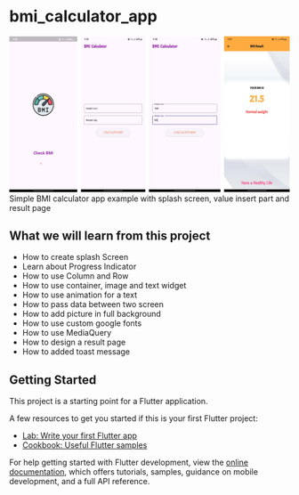 # bmi_calculator_app

![screenshot](assets/images/bmi_screenshot.png)
Simple BMI calculator  app example with splash screen, value insert part  and result page

## What we will learn from this project

- How to create splash Screen
- Learn about Progress Indicator
- How to use Column and Row
- How to use container, image and text widget
- How to use animation for a text
- How to pass data between two screen
- How to add picture in full background
- How to use custom google fonts
- How to use MediaQuery
- How to design a result page
- How to added toast message


## Getting Started

This project is a starting point for a Flutter application.

A few resources to get you started if this is your first Flutter project:

- [Lab: Write your first Flutter app](https://docs.flutter.dev/get-started/codelab)
- [Cookbook: Useful Flutter samples](https://docs.flutter.dev/cookbook)

For help getting started with Flutter development, view the
[online documentation](https://docs.flutter.dev/), which offers tutorials,
samples, guidance on mobile development, and a full API reference.
